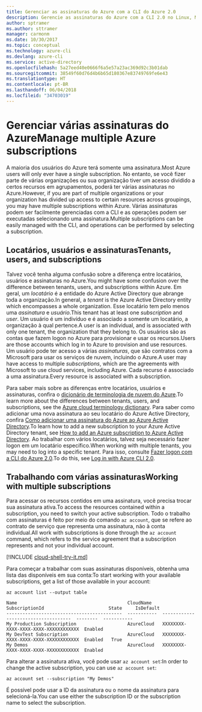 ```yaml
---
title: Gerenciar as assinaturas do Azure com a CLI do Azure 2.0
description: Gerencie as assinaturas do Azure com a CLI 2.0 no Linux, Mac ou Windows.
author: sptramer
ms.author: sttramer
manager: carmonm
ms.date: 10/30/2017
ms.topic: conceptual
ms.technology: azure-cli
ms.devlang: azure-cli
ms.service: active-directory
ms.openlocfilehash: 5a27eed40e0666f6a5e57a23ac369d92c3b01dab
ms.sourcegitcommit: 38549f60d76d4b6b65d180367e83749769fe6e43
ms.translationtype: HT
ms.contentlocale: pt-BR
ms.lasthandoff: 06/04/2018
ms.locfileid: "34703019"
---
```

# <a name="manage-multiple-azure-subscriptions"></a><span data-ttu-id="404e8-103">Gerenciar várias assinaturas do Azure</span><span class="sxs-lookup"><span data-stu-id="404e8-103">Manage multiple Azure subscriptions</span></span>

<span data-ttu-id="404e8-104">A maioria dos usuários do Azure terá somente uma assinatura.</span><span class="sxs-lookup"><span data-stu-id="404e8-104">Most Azure users will only ever have a single subscription.</span></span> <span data-ttu-id="404e8-105">No entanto, se você fizer parte de várias organizações ou sua organização tiver um acesso dividido a certos recursos em agrupamentos, poderá ter várias assinaturas no Azure.</span><span class="sxs-lookup"><span data-stu-id="404e8-105">However, if you are part of multiple organizations or your organization has divided up access to certain resources across groupings, you may have multiple subscriptions within Azure.</span></span> <span data-ttu-id="404e8-106">Várias assinaturas podem ser facilmente gerenciadas com a CLI e as operações podem ser executadas selecionando uma assinatura.</span><span class="sxs-lookup"><span data-stu-id="404e8-106">Multiple subscriptions can be easily managed with the CLI, and operations can be performed by selecting a subscription.</span></span>

## <a name="tenants-users-and-subscriptions"></a><span data-ttu-id="404e8-107">Locatários, usuários e assinaturas</span><span class="sxs-lookup"><span data-stu-id="404e8-107">Tenants, users, and subscriptions</span></span>

<span data-ttu-id="404e8-108">Talvez você tenha alguma confusão sobre a diferença entre locatários, usuários e assinaturas no Azure.</span><span class="sxs-lookup"><span data-stu-id="404e8-108">You might have some confusion over the difference between tenants, users, and subscriptions within Azure.</span></span> <span data-ttu-id="404e8-109">Em geral, um _locatário_ é a entidade do Azure Active Directory que abrange toda a organização.</span><span class="sxs-lookup"><span data-stu-id="404e8-109">In general, a _tenant_ is the Azure Active Directory entity which encompasses a whole organization.</span></span> <span data-ttu-id="404e8-110">Esse locatário tem pelo menos uma _assinatura_ e _usuário_.</span><span class="sxs-lookup"><span data-stu-id="404e8-110">This tenant has at least one _subscription_ and _user_.</span></span> <span data-ttu-id="404e8-111">Um usuário é um indivíduo e é associado a somente um locatário, a organização à qual pertence.</span><span class="sxs-lookup"><span data-stu-id="404e8-111">A user is an individual, and is associated with only one tenant, the organization that they belong to.</span></span> <span data-ttu-id="404e8-112">Os usuários são as contas que fazem logon no Azure para provisionar e usar os recursos.</span><span class="sxs-lookup"><span data-stu-id="404e8-112">Users are those accounts which log in to Azure to provision and use resources.</span></span> <span data-ttu-id="404e8-113">Um usuário pode ter acesso a várias _assinaturas_, que são contratos com a Microsoft para usar os serviços de nuvem, incluindo o Azure.</span><span class="sxs-lookup"><span data-stu-id="404e8-113">A user may have access to multiple _subscriptions_, which are the agreements with Microsoft to use cloud services, including Azure.</span></span> <span data-ttu-id="404e8-114">Cada recurso é associado a uma assinatura.</span><span class="sxs-lookup"><span data-stu-id="404e8-114">Every resource is associated with a subscription.</span></span>

<span data-ttu-id="404e8-115">Para saber mais sobre as diferenças entre locatários, usuários e assinaturas, confira o [dicionário de terminologia de nuvem do Azure](/azure/azure-glossary-cloud-terminology).</span><span class="sxs-lookup"><span data-stu-id="404e8-115">To learn more about the differences between tenants, users, and subscriptions, see the [Azure cloud terminology dictionary](/azure/azure-glossary-cloud-terminology).</span></span>
<span data-ttu-id="404e8-116">Para saber como adicionar uma nova assinatura ao seu locatário do Azure Active Directory, confira [Como adicionar uma assinatura do Azure ao Azure Active Directory](/azure/active-directory/active-directory-how-subscriptions-associated-directory).</span><span class="sxs-lookup"><span data-stu-id="404e8-116">To learn how to add a new subscription to your Azure Active Directory tenant, see [How to add an Azure subscription to Azure Active Directory](/azure/active-directory/active-directory-how-subscriptions-associated-directory).</span></span>
<span data-ttu-id="404e8-117">Ao trabalhar com vários locatários, talvez seja necessário fazer logon em um locatário específico.</span><span class="sxs-lookup"><span data-stu-id="404e8-117">When working with multiple tenants, you may need to log into a specific tenant.</span></span> <span data-ttu-id="404e8-118">Para isso, consulte [Fazer logon com a CLI do Azure 2.0](/cli/azure/authenticate-azure-cli).</span><span class="sxs-lookup"><span data-stu-id="404e8-118">To do this, see [Log in with Azure CLI 2.0](/cli/azure/authenticate-azure-cli).</span></span>

## <a name="working-with-multiple-subscriptions"></a><span data-ttu-id="404e8-119">Trabalhando com várias assinaturas</span><span class="sxs-lookup"><span data-stu-id="404e8-119">Working with multiple subscriptions</span></span>

<span data-ttu-id="404e8-120">Para acessar os recursos contidos em uma assinatura, você precisa trocar sua assinatura ativa.</span><span class="sxs-lookup"><span data-stu-id="404e8-120">To access the resources contained within a subscription, you need to switch your active subscription.</span></span> <span data-ttu-id="404e8-121">Todo o trabalho com assinaturas é feito por meio do comando `az account`, que se refere ao contrato de serviço que representa uma assinatura, não à conta individual.</span><span class="sxs-lookup"><span data-stu-id="404e8-121">All work with subscriptions is done through the `az account` command, which refers to the service agreement that a subscription represents and not your individual account.</span></span>

[!INCLUDE [cloud-shell-try-it.md](includes/cloud-shell-try-it.md)]

<span data-ttu-id="404e8-122">Para começar a trabalhar com suas assinaturas disponíveis, obtenha uma lista das disponíveis em sua conta:</span><span class="sxs-lookup"><span data-stu-id="404e8-122">To start working with your available subscriptions, get a list of those available in your account:</span></span>

```azurecli-interactive
az account list --output table
```

```Output
Name                                         CloudName    SubscriptionId                        State     IsDefault
-------------------------------------------  -----------  ------------------------------------  --------  -----------
My Production Subscription                   AzureCloud   XXXXXXXX-XXXX-XXXX-XXXX-XXXXXXXXXXXX  Enabled
My DevTest Subscription                      AzureCloud   XXXXXXXX-XXXX-XXXX-XXXX-XXXXXXXXXXXX  Enabled   True
My Demos                                     AzureCloud   XXXXXXXX-XXXX-XXXX-XXXX-XXXXXXXXXXXX  Enabled
```

<span data-ttu-id="404e8-123">Para alterar a assinatura ativa, você pode usar `az account set`:</span><span class="sxs-lookup"><span data-stu-id="404e8-123">In order to change the active subscription, you can use `az account set`:</span></span>

```azurecli-interactive
az account set --subscription "My Demos"
```

<span data-ttu-id="404e8-124">É possível pode usar a ID da assinatura ou o nome da assinatura para selecioná-la.</span><span class="sxs-lookup"><span data-stu-id="404e8-124">You can use either the subscription ID or the subscription name to select the subscription.</span></span>
